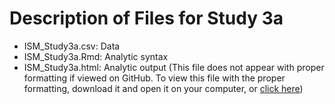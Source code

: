 # Description of Files for Study 3a

* ISM_Study3a.csv: Data
* ISM_Study3a.Rmd: Analytic syntax
* ISM_Study3a.html: Analytic output (This file does not appear with proper formatting if viewed on GitHub. To view this file with the proper formatting, download it and open it on your computer, or [click here](http://htmlpreview.github.io/?https://github.com/abrowman/ism-jpsp2017/blob/master/Study%203a/ISM_Study3a.html))